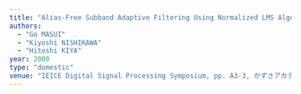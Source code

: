 ```yaml
---
title: "Alias-Free Subband Adaptive Filtering Using Normalized LMS Algorithm"
authors:
  - "Go MASUI"
  - "Kiyoshi NISHIKAWA"
  - "Hitoshi KIYA"
year: 2000
type: "domestic"
venue: "IEICE Digital Signal Processing Symposium, pp. A3-3, かずさアカデミアパーク（千葉), 2000-11-01."
---
```

